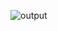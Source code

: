 ![output](https://user-images.githubusercontent.com/94108883/175052018-0b1b64ca-6981-4a54-855b-77d820b4bcd0.gif)
